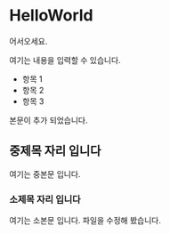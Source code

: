 # HelloWorld

어서오세요.

여기는 내용을 입력할 수 있습니다.

- 항목 1
- 항목 2
- 항목 3

본문이 추가 되었습니다.

## 중제목 자리 입니다

여기는 중본문 입니다.

### 소제목 자리 입니다

여기는 소본문 입니다.
파일을 수정해 봤습니다.